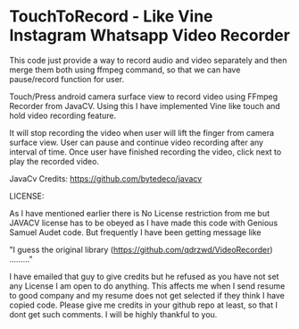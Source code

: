 TouchToRecord - Like Vine Instagram Whatsapp Video Recorder
=============

This code just provide a way to record audio and video separately and then merge them both using ffmpeg command, so that we can have pause/record function for user.

Touch/Press android camera surface view to record video using FFmpeg Recorder from JavaCV.
Using this I have implemented Vine like touch and hold video recording feature.

It will stop recording the video when user will lift the finger from camera surface view.
User can pause and continue video recording after any interval of time.
Once user have finished recording the video, click next to play the recorded video.


JavaCv Credits: https://github.com/bytedeco/javacv

LICENSE:

As I have mentioned earlier there is No License restriction from me but JAVACV license has to be obeyed as I have made this code with Genious Samuel Audet code.
But frequently I have been getting message like 

"I guess the original library (https://github.com/qdrzwd/VideoRecorder) ........."

I have emailed that guy to give credits but he refused as you have not set any License I am open to do anything.
This affects me when I send resume to good company and my resume does not get selected if they think I have copied code.
Please give me credits in your github repo at least, so that I dont get such comments.
I will be highly thankful to you.



